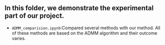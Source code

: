 In this folder, we demonstrate the experimental part of our project.
---
- `ADMM_comparision.ipynb`:Compared several methods with our method. All of these methods are based on the ADMM algorithm and their outcome varies.
